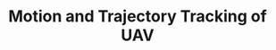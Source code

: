 ---
layout: page
title: Motion and Trajectory Tracking of UAV
description: Every move, precisely tracked. 
img: assets/img/project1/project1_profile.png
redirect: https://github.com/pradnyas5/state-estimation-algorithms
importance: 1
category: state estimation
related_publications: false
---